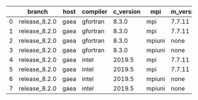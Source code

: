 |    | branch        | host   | compiler   | c_version   | mpi    | m_version   | o_g   | os     | build   |   u_pass |   u_fail |   s_pass |   s_fail |   e_pass |   e_fail |   nuopc_pass |   nuopc_fail | artifacts_hash                                                                                             | modified            |
|----|---------------|--------|------------|-------------|--------|-------------|-------|--------|---------|----------|----------|----------|----------|----------|----------|--------------|--------------|------------------------------------------------------------------------------------------------------------|---------------------|
|  0 | release_8.2.0 | gaea   | gfortran   | 8.3.0       | mpi    | 7.7.11      | O     | Unicos | Fail    |     8925 |        1 |       49 |        0 |       80 |        0 |           47 |            3 | [artifacts](https://github.com/esmf-org/esmf-test-artifacts/tree/b717fad0aa7ac1510008c97190d4165bbb138376) | 03/02/2022_18:34:17 |
|  1 | release_8.2.0 | gaea   | gfortran   | 8.3.0       | mpi    | 7.7.11      | g     | Unicos | Fail    |     8925 |        1 |       49 |        0 |       80 |        0 |           47 |            3 | [artifacts](https://github.com/esmf-org/esmf-test-artifacts/tree/e8af3e69d3d367b789c9422c957c2cb5d9e2bed9) | 03/02/2022_18:34:17 |
|  2 | release_8.2.0 | gaea   | gfortran   | 8.3.0       | mpiuni | none        | O     | Unicos | Fail    |     7418 |        0 |        8 |        0 |       43 |        0 |            0 |           50 | [artifacts](https://github.com/esmf-org/esmf-test-artifacts/tree/3a84ac4bb0d660827ca15b38d495cf542b789cd4) | 03/02/2022_18:34:17 |
|  3 | release_8.2.0 | gaea   | gfortran   | 8.3.0       | mpiuni | none        | g     | Unicos | Fail    |     7418 |        0 |        8 |        0 |       43 |        0 |            0 |           50 | [artifacts](https://github.com/esmf-org/esmf-test-artifacts/tree/70cc3f03aa2c77e69ac3dee841a42b53af05b07e) | 03/02/2022_18:34:17 |
|  4 | release_8.2.0 | gaea   | intel      | 2019.5      | mpi    | 7.7.11      | O     | Unicos | Fail    |     8911 |       15 |       49 |        0 |       80 |        0 |           47 |            3 | [artifacts](https://github.com/esmf-org/esmf-test-artifacts/tree/2041769335473fe747e300eed9f900bdc5584396) | 03/02/2022_18:34:17 |
|  5 | release_8.2.0 | gaea   | intel      | 2019.5      | mpi    | 7.7.11      | g     | Unicos | Fail    |     8911 |       15 |       49 |        0 |       80 |        0 |           47 |            3 | [artifacts](https://github.com/esmf-org/esmf-test-artifacts/tree/173653cf5589770d25f4a0285638be52fbe6cc28) | 03/02/2022_18:34:17 |
|  6 | release_8.2.0 | gaea   | intel      | 2019.5      | mpiuni | none        | O     | Unicos | Fail    |     7403 |       15 |        8 |        0 |       43 |        0 |            0 |           50 | [artifacts](https://github.com/esmf-org/esmf-test-artifacts/tree/ba5db525298999d2cdaa606d6ff912e9561e5faa) | 03/02/2022_18:34:17 |
|  7 | release_8.2.0 | gaea   | intel      | 2019.5      | mpiuni | none        | g     | Unicos | Fail    |     7403 |       15 |        8 |        0 |       43 |        0 |            0 |           50 | [artifacts](https://github.com/esmf-org/esmf-test-artifacts/tree/eb5df387b121fef4a12606ffe349dc461578da6e) | 03/02/2022_18:34:17 |